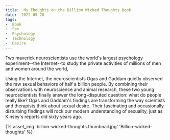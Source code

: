 ```yaml
---
title:  My Thoughts on the Billion Wicked Thoughts Book
date:  2022-05-28
tags:
-  Book
-  Sex
-  Psychology
-  Technology
-  Desire
---
```


Two maverick neuroscientists use the world's largest psychology experiment--the Internet--to study the private activities of millions of men and women around the world, 

<!-- excerpt -->



Using the Internet, the neuroscientists Ogas and Gaddam quietly observed the raw sexual behaviors of half a billion people. By combining their observations with neuroscience and animal research, these two young neuroscientists finally answer the long-disputed question: what do people really like? Ogas and Gaddam's findings are transforming the way scientists and therapists think about sexual desire. Their fascinating and occasionally disturbing findings will rock our modern understanding of sexuality, just as Kinsey's reports did sixty years ago.

{% asset_img 'billion-wicked-thoughts.thumbnail.jpg' 'Billion-wicked-thoughts' %}
